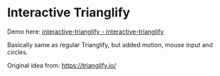 # Interactive Trianglify

Demo here: [interactive-trianglify - interactive-trianglify](https://interactive-trianglify.herokuapp.com/)

Basically same as regular Trianglify, but added motion, mouse input and circles.

Original idea from: https://trianglify.io/
